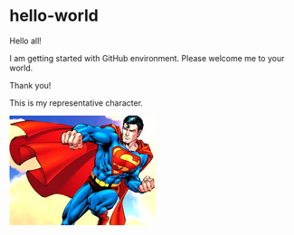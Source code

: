 # hello-world

Hello all!

I am getting started with GitHub environment.
Please welcome me to your world.

Thank you!

This is my representative character.

![Image of Hung](https://github.com/HungNguyen007/Images/blob/master/Superman.jpg)
